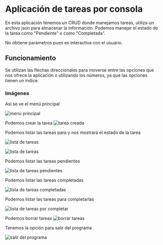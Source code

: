 # Aplicación de tareas por consola

En esta aplicación tenemos un CRUD donde manejamos tareas, utiliza un archivo json para almacenar la información. Podemos manejar el estado de la tarea como "Pendiente" o como "Completada".

No obtiene parámetros pues es interactiva con el usuario.

## Funcionamiento

Se utilizan las flechas direccionales para moverse entre las opciones que nos ofrece la aplicación o utilizando los números, ya que las opciones tienen un índice.

### Imágenes
Así se ve el menú principal

![menú principal](./Imagenes/1.png)

Podemos crear la tarea
![tarea creada](./Imagenes/2.png)

Podemos listar las tareas para y nos mostrará el estado de la tarea

![lista de tareas](./Imagenes/4.png)

![lista de tareas](./Imagenes/10.png)

Podemos listar las tareas pendientes

![lista de tareas pendientes](./Imagenes/5.png)

Podemos listar las tareas completadas

![lista de tareas completadas](./Imagenes/9.png)

Podemos listar las tareas para completarlas

![lista de tareas por completar](./Imagenes/7.png)

Podemos borrar tareas
![borrar tareas](./Imagenes/11.png)

Tenemos la opción para salir del programa

![salir del programa](./Imagenes/12.png)
